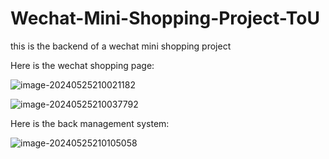 # Wechat-Mini-Shopping-Project-ToU

this is the backend of a wechat mini shopping project

Here is the wechat shopping page:

![image-20240525210021182](C:\Users\Jinhong\AppData\Roaming\Typora\typora-user-images\image-20240525210021182.png)

![image-20240525210037792](C:\Users\Jinhong\AppData\Roaming\Typora\typora-user-images\image-20240525210037792.png)



Here is the back management system:

![image-20240525210105058](C:\Users\Jinhong\AppData\Roaming\Typora\typora-user-images\image-20240525210105058.png)

